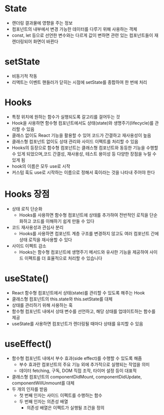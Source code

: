 # State
- 랜더링 결과물에 영향을 주는 정보
- 컴포넌트의 내부에서 변경 가능한 데이터를 다루기 위해 사용하는 객체
- const, let 등으로 선언한 변수와는 다르게 값이 변하면 관련 있는 컴포넌트들이 재렌더링되어 화면이 바뀐다

# setState
- 비동기적 작동
- 리액트는 이벤트 핸들러가 닫히는 시점에 setState를 종합하여 한 번에 처리

# Hooks
- 특정 위치에 원하는 함수가 실행되도록 갈고리를 걸어두는 것
- Hook을 사용하면 함수형 컴포넌트에서도 상태(state)와 생명주기(lifecycle)를 관리할 수 있음
- 클래스 없이도 React 기능을 활용할 수 있어 코드가 간결하고 재사용성이 높음
- 클래스형 컴포넌트 없이도 상태 관리와 사이드 이펙트를 처리할 수 있음
- Hooks의 등장으로 함수형 컴포넌트는 클래스형 컴포넌트와 동등한 기능을 수행할 수 있게 되었으며,코드 간결성, 재사용성, 테스트 용이성 등 다양한 장점을 누릴 수 있게 됨
- hook의 이름은 모두 use로 시작
- 커스텀 훅도 use로 시작하는 이름으로 정해서 훅이라는 것을 나타내 주어야 한다

# Hooks 장점
- 상태 로직 단순화
    - Hooks를 사용하면 함수형 컴포넌트에 상태를 추가하여 전반적인 로직을 단순화하고 코드를 이해하기 쉽게 만들 수 있다
- 코드 재사용성과 관심사 분리
    - Hooks를 사용하면 컴포넌트 계층 구조를 변경하지 않고도 여러 컴포넌트 간에 상태 로직을 재사용할 수 있다
- 사이드 이펙트 감소
    - Hooks는 함수형 컴포넌트에 생명주기 메서드와 유사한 기능을 제공하여 사이드 이펙트를 더 효율적으로 처리할 수 있습니다

# useState()
- React 함수형 컴포넌트에서 상태(state)를 관리할 수 있도록 해주는 Hook
- 클래스형 컴포넌트의 this.state와 this.setState를 대체
- 상태를 관리하기 위해 사용하는 훅
- 함수형 컴포넌트 내에서 상태 변수를 선언하고, 해당 상태를 업데이트하는 함수를 제공
- useState를 사용하면 컴포넌트가 렌더링될 때마다 상태를 유지할 수 있음

# useEffect()
- 함수형 컴포넌트 내에서 부수 효과(side effect)를 수행할 수 있도록 해줌
    - 부수 효과란 컴포넌트의 주요 기능 외에 추가적으로 실행되는 작업을 의미
    - 데이터 fetching, 구독, DOM 직접 조작, 타이머 설정 등이 대표적
- 클래스형 컴포넌트의 componentDidMount, componentDidUpdate, componentWillUnmount를 대체
- 두 개의 인자를 받음
    - 첫 번째 인자는 사이드 이펙트를 수행하는 함수
    - 두 번째 인자는 의존성 배열
        - 의존성 배열은 이펙트가 실행될 조건을 정의
